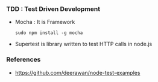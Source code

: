 ### TDD : Test Driven Development

- Mocha : It is Framework
  ```
  sudo npm install -g mocha
  ```
- Supertest is library written to test HTTP calls in node.js

### References

- https://github.com/deerawan/node-test-examples